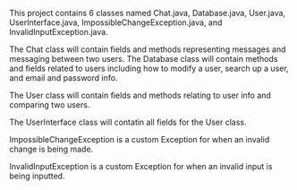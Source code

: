 This project contains 6 classes named Chat.java, Database.java, User.java, UserInterface.java, 
ImpossibleChangeException.java, and InvalidInputException.java.

The Chat class will contain fields and methods representing messages and messaging between two users. 
The Database class will contain methods and fields related to users including how to modify a user, 
search up a user, and email and password info.

The User class will contain fields and methods relating to user info and comparing two users.

The UserInterface class will contatin all fields for the User class.

ImpossibleChangeException is a custom Exception for when an invalid change is being made.

InvalidInputException is a custom Exception for when an invalid input is being inputted.

